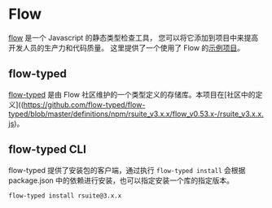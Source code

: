 # Flow

[flow](https://flow.org/) 是一个 Javascript 的静态类型检查工具， 您可以将它添加到项目中来提高开发人员的生产力和代码质量。 这里提供了一个使用了 Flow 的[示例项目](https://github.com/rsuite/rsuite-management-system)。


## flow-typed

[flow-typed](https://github.com/flow-typed/flow-typed) 是由 Flow 社区维护的一个类型定义的存储库。本项目在[社区中的定义]((https://github.com/flow-typed/flow-typed/blob/master/definitions/npm/rsuite_v3.x.x/flow_v0.53.x-/rsuite_v3.x.x.js)。

## flow-typed CLI

flow-typed 提供了安装包的客户端，通过执行 `flow-typed install` 会根据 package.json 中的依赖进行安装，也可以指定安装一个库的指定版本。

```bash
flow-typed install rsuite@3.x.x
```

